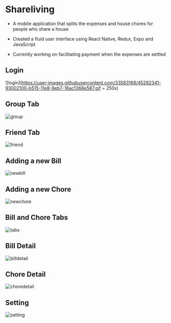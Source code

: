 # Shareliving
- A mobile application that splits the expenses and house chores for people who share a house

- Created a fluid user interface using React Native, Redux, Expo and JavaScript

- Currently working on facilitating payment when the expenses are settled

## Login

![login](https://user-images.githubusercontent.com/33583168/45282341-93002100-b515-11e8-9eb7-16ac1368e587.gif = 250x)


## Group Tab

![group](https://user-images.githubusercontent.com/33583168/45282340-93002100-b515-11e8-880c-a4a0d459f876.gif)


## Friend Tab

![friend](https://user-images.githubusercontent.com/33583168/45282338-93002100-b515-11e8-8d3d-3a2c18260e39.gif)


## Adding a new Bill

![newbill](https://user-images.githubusercontent.com/33583168/45282342-93002100-b515-11e8-8a2e-016201ae09b2.gif)


## Adding a new Chore

![newchore](https://user-images.githubusercontent.com/33583168/45282343-9398b780-b515-11e8-8c77-4eb9edaa819d.gif)


## Bill and Chore Tabs

![tabs](https://user-images.githubusercontent.com/33583168/45282345-9398b780-b515-11e8-8b9e-405e05303ffa.gif)


## Bill Detail

![billdetail](https://user-images.githubusercontent.com/33583168/45282282-72d06200-b515-11e8-8012-1a19b4e983a6.gif)


## Chore Detail

![choredetail](https://user-images.githubusercontent.com/33583168/45282337-92678a80-b515-11e8-96d7-ed973f4c2b48.gif)


## Setting

![setting](https://user-images.githubusercontent.com/33583168/45282344-9398b780-b515-11e8-84f8-c3ae87d5495d.gif)

